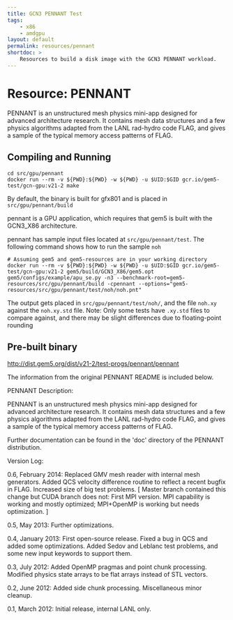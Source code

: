 ```yaml
---
title: GCN3 PENNANT Test
tags:
    - x86
    - amdgpu
layout: default
permalink: resources/pennant
shortdoc: >
    Resources to build a disk image with the GCN3 PENNANT workload.
---
```


# Resource: PENNANT

PENNANT is an unstructured mesh physics mini-app designed for advanced
architecture research.  It contains mesh data structures and a few
physics algorithms adapted from the LANL rad-hydro code FLAG, and gives
a sample of the typical memory access patterns of FLAG.

## Compiling and Running

```
cd src/gpu/pennant
docker run --rm -v ${PWD}:${PWD} -w ${PWD} -u $UID:$GID gcr.io/gem5-test/gcn-gpu:v21-2 make
```

By default, the binary is built for gfx801 and is placed in `src/gpu/pennant/build`

pennant is a GPU application, which requires that gem5 is built with the GCN3_X86 architecture.

pennant has sample input files located at `src/gpu/pennant/test`. The following command shows how to run the sample `noh`

```
# Assuming gem5 and gem5-resources are in your working directory
docker run --rm -v ${PWD}:${PWD} -w ${PWD} -u $UID:$GID gcr.io/gem5-test/gcn-gpu:v21-2 gem5/build/GCN3_X86/gem5.opt gem5/configs/example/apu_se.py -n3 --benchmark-root=gem5-resources/src/gpu/pennant/build -cpennant --options="gem5-resources/src/gpu/pennant/test/noh/noh.pnt"
```

The output gets placed in `src/gpu/pennant/test/noh/`, and the file `noh.xy`
against the `noh.xy.std` file. Note: Only some tests have `.xy.std` files to
compare against, and there may be slight differences due to floating-point rounding

## Pre-built binary

<http://dist.gem5.org/dist/v21-2/test-progs/pennant/pennant>

The information from the original PENNANT README is included below.

PENNANT Description:

PENNANT is an unstructured mesh physics mini-app designed for advanced
architecture research.  It contains mesh data structures and a few
physics algorithms adapted from the LANL rad-hydro code FLAG, and gives
a sample of the typical memory access patterns of FLAG.

Further documentation can be found in the 'doc' directory of the
PENNANT distribution.


Version Log:

0.6, February 2014:
     Replaced GMV mesh reader with internal mesh generators.
     Added QCS velocity difference routine to reflect a recent
     bugfix in FLAG.  Increased size of big test problems.
     [ Master branch contained this change but CUDA branch does not:
     First MPI version.  MPI capability is working and mostly
     optimized; MPI+OpenMP is working but needs optimization. ]

0.5, May 2013:
     Further optimizations.

0.4, January 2013:
     First open-source release.  Fixed a bug in QCS and added some
     optimizations.  Added Sedov and Leblanc test problems, and some
     new input keywords to support them.

0.3, July 2012:
     Added OpenMP pragmas and point chunk processing.  Modified physics
     state arrays to be flat arrays instead of STL vectors.

0.2, June 2012:
     Added side chunk processing.  Miscellaneous minor cleanup.

0.1, March 2012:
     Initial release, internal LANL only.

